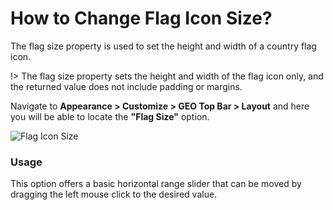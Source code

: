 # How to Change Flag Icon Size?

The flag size property is used to set the height and width of a country flag icon.

!> The flag size property sets the height and width of the flag icon only, and the returned value does not include padding or margins.

Navigate to **Appearance > Customize > GEO Top Bar > Layout** and here you will be able to locate the **"Flag Size"** option.

![Flag Icon Size](http://res.cloudinary.com/mypreview/image/upload/v1492119233/change-flag-icon-size_wktpau.gif)

### Usage

This option offers a basic horizontal range slider that can be moved by dragging the left mouse click to the desired value.
